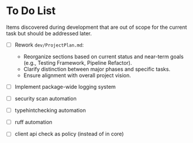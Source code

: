 # To Do List

Items discovered during development that are out of scope for the current task but should be addressed later.

- [ ] Rework `dev/ProjectPlan.md`:
  - Reorganize sections based on current status and near-term goals (e.g., Testing Framework, Pipeline Refactor).
  - Clarify distinction between major phases and specific tasks.
  - Ensure alignment with overall project vision.

- [ ] Implement package-wide logging system

- [ ] security scan automation
- [ ] typehintchecking automation
- [ ] ruff automation
- [ ] client api check as policy (instead of in core)

